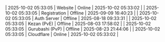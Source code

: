 | 2025-10-02 05:33:05 | Website | Online | 2025-10-02 05:33:02 |
| 2025-10-02 05:33:05 | Registration | Offline | 2025-09-09 16:40:23 |
| 2025-10-02 05:33:05 | Auth Server | Offline | 2025-08-18 09:33:31 |
| 2025-10-02 05:33:05 | Kezan (PvE) | Offline | 2025-08-03 17:58:02 |
| 2025-10-02 05:33:05 | Gurubashi (PvP) | Offline | 2025-08-23 21:44:06 |
| 2025-10-02 05:33:05 | Cloudflare | Online | 2025-10-02 05:33:02 |

